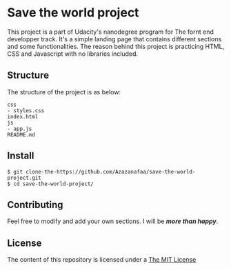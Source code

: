 # Save the world project
This project is a part of Udacity's nanodegree program for The fornt end developper track. It's a simple landing page that contains different sections and some functionalities. The reason behind this project is practicing HTML, CSS and Javascript with no libraries included.


## Structure

The structure of the project is as below:
```
css
- styles.css    
index.html
js
- app.js
README.md

```

## Install

```
$ git clone-the-https://github.com/Azazanafaa/save-the-world-project.git
$ cd save-the-world-project/
``` 

## Contributing

Feel free to modify and add your own sections. I will be ***more than happy***.

## License
The content of this repository is licensed under a [The MIT License](https://opensource.org/licenses/MIT)


